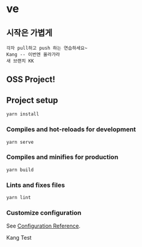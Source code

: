 # ve

## 시작은 가볍게
```
각자 pull하고 push 하는 연습하세요~
Kang -- 이번엔 올라가라
새 브랜치 KK
```
## OSS Project!
## Project setup
```
yarn install
```

### Compiles and hot-reloads for development
```
yarn serve
```

### Compiles and minifies for production
```
yarn build
```

### Lints and fixes files
```
yarn lint
```

### Customize configuration
See [Configuration Reference](https://cli.vuejs.org/config/).

Kang Test

